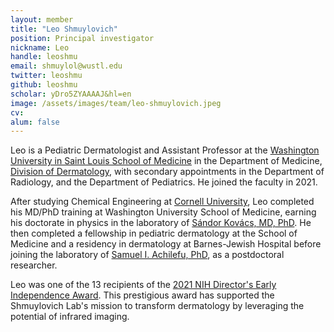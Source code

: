 ```yaml
---
layout: member
title: "Leo Shmuylovich"
position: Principal investigator
nickname: Leo
handle: leoshmu
email: shmuylol@wustl.edu
twitter: leoshmu
github: leoshmu
scholar: yDro5ZYAAAAJ&hl=en
image: /assets/images/team/leo-shmuylovich.jpeg
cv: 
alum: false
---
```

Leo is a Pediatric Dermatologist and Assistant Professor at the [Washington University in Saint Louis School of Medicine] in the Department of Medicine, [Division of Dermatology], with secondary appointments in the Department of Radiology, and the Department of Pediatrics. He joined the faculty in 2021.

After studying Chemical Engineering at [Cornell University], Leo completed his MD/PhD training at Washington University School of Medicine, earning his doctorate in physics in the laboratory of [Sándor Kovács, MD, PhD]. He then completed a fellowship in pediatric dermatology at the School of Medicine and a residency in dermatology at Barnes-Jewish Hospital before joining the laboratory of [Samuel I. Achilefu, PhD], as a postdoctoral researcher. 

Leo was one of the 13 recipients of the [2021 NIH Director's Early Independence Award][2]. This prestigious award has supported the Shmuylovich Lab's mission to transform dermatology by leveraging the potential of infrared imaging.

[1]:/team/leo-shmuylovich
[2]:https://reporter.nih.gov/project-details/10254984

[Washington University in Saint Louis School of Medicine]: https://medicine.wustl.edu
[Division of Dermatology]: https://dermatology.wustl.edu
[Sándor Kovács, MD, PhD]: https://cardiovascularresearch.wustl.edu/sandor-j-kovacs-phd-md/
[Samuel I. Achilefu, PhD]: https://opticalradiologylab.wustl.edu/
[Cornell University]: https://www.cheme.cornell.edu/cbe
